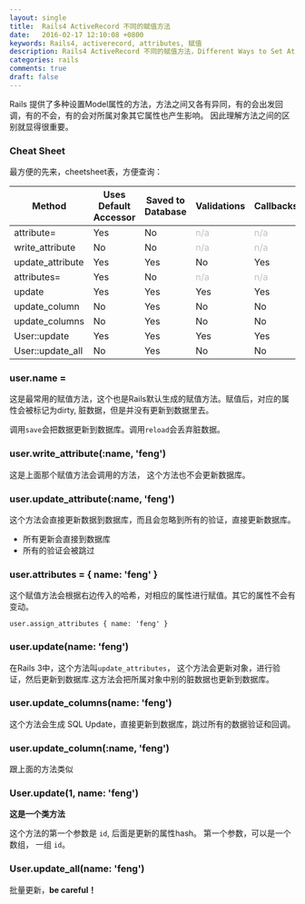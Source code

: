 ```yaml
---
layout: single
title:  Rails4 ActiveRecord 不同的赋值方法
date:   2016-02-17 12:10:08 +0800
keywords: Rails4, activerecord, attributes, 赋值
description: Rails4 ActiveRecord 不同的赋值方法，Different Ways to Set Attributes in ActiveRecord
categories: rails
comments: true
draft: false
---
```



Rails 提供了多种设置Model属性的方法，方法之间又各有异同，有的会出发回调，有的不会，有的会对所属对象其它属性也产生影响。 因此理解方法之间的区别就显得很重要。

### Cheat Sheet

最方便的先来，cheetsheet表，方便查询：

<table class="table-compact table table-striped">
                <thead>
                  <tr>
                    <th>Method</th>
                    <th>Uses Default Accessor</th>
                    <th>Saved to Database</th>
                    <th>Validations</th>
                    <th>Callbacks</th>
                    <th>Touches <code>updated_at</code></th>
                    <th>Readonly check</th>
                  </tr>
                </thead>
                <tbody>
                  <tr>
                    <td><a href="http://apidock.com/rails/ActiveRecord/AttributeMethods/Write/attribute%3D" style="text-decoration: none">attribute=</a></td>
                    <td>Yes</td>
                    <td>No</td>
                    <td><span style="color: #c0c0c0;">n/a</span></td>
                    <td><span style="color: #c0c0c0;">n/a</span></td>
                    <td><span style="color: #c0c0c0;">n/a</span></td>
                    <td><span style="color: #c0c0c0;">n/a</span></td>
                  </tr>
                  <tr>
                    <td><a href="http://apidock.com/rails/ActiveRecord/AttributeMethods/Write/write_attribute" style="text-decoration: none">write_attribute</a></td>
                    <td>No</td>
                    <td>No</td>
                    <td><span style="color: #c0c0c0;">n/a</span></td>
                    <td><span style="color: #c0c0c0;">n/a</span></td>
                    <td><span style="color: #c0c0c0;">n/a</span></td>
                    <td><span style="color: #c0c0c0;">n/a</span></td>
                  </tr>
                  <tr>
                    <td><a href="http://apidock.com/rails/ActiveRecord/Persistence/update_attribute" style="text-decoration: none">update_attribute</a></td>
                    <td>Yes</td>
                    <td>Yes</td>
                    <td>No</td>
                    <td>Yes</td>
                    <td>Yes</td>
                    <td>Yes</td>
                  </tr>
                  <tr>
                    <td><a href="http://apidock.com/rails/ActiveRecord/AttributeAssignment/attributes%3D" style="text-decoration: none">attributes=</a></td>
                    <td>Yes</td>
                    <td>No</td>
                    <td><span style="color: #c0c0c0;">n/a</span></td>
                    <td><span style="color: #c0c0c0;">n/a</span></td>
                    <td><span style="color: #c0c0c0;">n/a</span></td>
                    <td><span style="color: #c0c0c0;">n/a</span></td>
                  </tr>
                  <tr>
                    <td><a href="http://apidock.com/rails/ActiveRecord/Persistence/update" style="text-decoration: none">update</a></td>
                    <td>Yes</td>
                    <td>Yes</td>
                    <td>Yes</td>
                    <td>Yes</td>
                    <td>Yes</td>
                    <td>Yes</td>
                  </tr>
                  <tr>
                    <td><a href="http://apidock.com/rails/ActiveRecord/Persistence/update_column" style="text-decoration: none">update_column</a></td>
                    <td>No</td>
                    <td>Yes</td>
                    <td>No</td>
                    <td>No</td>
                    <td>No</td>
                    <td>Yes</td>
                  </tr>
                  <tr>
                    <td><a href="http://apidock.com/rails/ActiveRecord/Persistence/update_columns" style="text-decoration: none">update_columns</a></td>
                    <td>No</td>
                    <td>Yes</td>
                    <td>No</td>
                    <td>No</td>
                    <td>No</td>
                    <td>Yes</td>
                  </tr>
                  <tr>
                    <td><a href="http://apidock.com/rails/ActiveRecord/Relation/update" style="text-decoration: none">User::update</a></td>
                    <td>Yes</td>
                    <td>Yes</td>
                    <td>Yes</td>
                    <td>Yes</td>
                    <td>Yes</td>
                    <td>Yes</td>
                  </tr>
                  <tr>
                    <td><a href="http://apidock.com/rails/v4.0.2/ActiveRecord/Relation/update_all" style="text-decoration: none">User::update_all</a></td>
                    <td>No</td>
                    <td>Yes</td>
                    <td>No</td>
                    <td>No</td>
                    <td>No</td>
                    <td>No</td>
                  </tr>
                </tbody>
              </table>




### user.name =

这是最常用的赋值方法，这个也是Rails默认生成的赋值方法。赋值后，对应的属性会被标记为dirty, 脏数据，但是并没有更新到数据里去。


调用`save`会把数据更新到数据库。调用`reload`会丢弃脏数据。


### user.write_attribute(:name, 'feng')

这是上面那个赋值方法会调用的方法， 这个方法也不会更新数据库。


### user.update_attribute(:name, 'feng')

这个方法会直接更新数据到数据库，而且会忽略到所有的验证，直接更新数据库。

* 所有更新会直接到数据库
* 所有的验证会被跳过


### user.attributes = { name: 'feng' }

这个赋值方法会根据右边传入的哈希，对相应的属性进行赋值。其它的属性不会有变动。

`user.assign_attributes { name: 'feng' }`


### user.update(name: 'feng')

在Rails 3中，这个方法叫`update_attributes`， 这个方法会更新对象，进行验证，然后更新到数据库.这方法会把所属对象中别的脏数据也更新到数据库。

### user.update_columns(name: 'feng')

这个方法会生成 SQL Update，直接更新到数据库，跳过所有的数据验证和回调。

### user.update_column(:name, 'feng')

跟上面的方法类似

### User.update(1, name: 'feng')

__这是一个类方法__

这个方法的第一个参数是 `id`, 后面是更新的属性hash。 第一个参数，可以是一个数组， 一组 `id`。

### User.update_all(name: 'feng')

批量更新，__be careful！__


